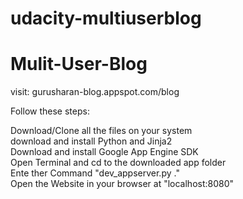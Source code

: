 # udacity-multiuserblog
<h1> Mulit-User-Blog </h1>

visit: <a>gurusharan-blog.appspot.com/blog</a>

Follow these steps:

Download/Clone all the files on your system<br>
download and install Python and Jinja2<br>
Download and install Google App Engine SDK<br>
Open Terminal and cd to the downloaded app folder<br>
Ente ther Command "dev_appserver.py ."<br>
Open the Website in your browser at "localhost:8080"<br>
